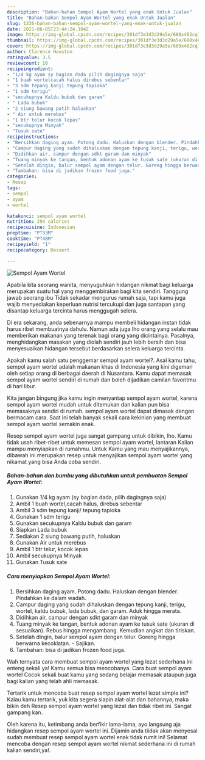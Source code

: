 ```yaml
---
description: "Bahan-bahan Sempol Ayam Wortel yang enak Untuk Jualan"
title: "Bahan-bahan Sempol Ayam Wortel yang enak Untuk Jualan"
slug: 1236-bahan-bahan-sempol-ayam-wortel-yang-enak-untuk-jualan
date: 2021-06-05T23:44:24.104Z
image: https://img-global.cpcdn.com/recipes/301df3e3d3d29a5e/680x482cq70/sempol-ayam-wortel-foto-resep-utama.jpg
thumbnail: https://img-global.cpcdn.com/recipes/301df3e3d3d29a5e/680x482cq70/sempol-ayam-wortel-foto-resep-utama.jpg
cover: https://img-global.cpcdn.com/recipes/301df3e3d3d29a5e/680x482cq70/sempol-ayam-wortel-foto-resep-utama.jpg
author: Clarence Houston
ratingvalue: 3.5
reviewcount: 10
recipeingredient:
- "1/4 kg ayam sy bagian dada pilih dagingnya saja"
- "1 buah wortelcacah halus direbus sebentar"
- "3 sdm tepung kanji tepung tapioka"
- "1 sdm terigu"
- "secukupnya Kaldu bubuk dan garam"
- " Lada bubuk"
- "2 siung bawang putih haluskan"
- " Air untuk merebus"
- "1 btr telur kocok lepas"
- "secukupnya Minyak"
- "Tusuk sate"
recipeinstructions:
- "Bersihkan daging ayam. Potong dadu. Haluskan dengan blender. Pindahkan ke dalam wadah."
- "Campur daging yang sudah dihaluskan dengan tepung kanji, terigu, wortel, kaldu bubuk, lada bubuk, dan garam. Aduk hingga merata."
- "Didihkan air, campur dengan sdkt garam dan minyak"
- "Tuang minyak ke tangan, bentuk adonan ayam ke tusuk sate (ukuran di sesuaikan). Rebus hingga mengambang. Kemudian angkat dan tiriskan."
- "Setelah dingin, balur sempol ayam dengan telur. Goreng hingga berwarna kecoklatan.  Sajikan."
- "Tambahan: bisa di jadikan frozen food juga."
categories:
- Resep
tags:
- sempol
- ayam
- wortel

katakunci: sempol ayam wortel 
nutrition: 294 calories
recipecuisine: Indonesian
preptime: "PT33M"
cooktime: "PT48M"
recipeyield: "1"
recipecategory: Dessert

---
```



![Sempol Ayam Wortel](https://img-global.cpcdn.com/recipes/301df3e3d3d29a5e/680x482cq70/sempol-ayam-wortel-foto-resep-utama.jpg)

Apabila kita seorang wanita, menyuguhkan hidangan nikmat bagi keluarga merupakan suatu hal yang menggembirakan bagi kita sendiri. Tanggung jawab seorang ibu Tidak sekadar mengurus rumah saja, tapi kamu juga wajib menyediakan keperluan nutrisi tercukupi dan juga santapan yang disantap keluarga tercinta harus menggugah selera.

Di era  sekarang, anda sebenarnya mampu membeli hidangan instan tidak harus ribet membuatnya dahulu. Namun ada juga lho orang yang selalu mau memberikan makanan yang terenak bagi orang yang dicintainya. Pasalnya, menghidangkan masakan yang diolah sendiri jauh lebih bersih dan bisa menyesuaikan hidangan tersebut berdasarkan selera keluarga tercinta. 



Apakah kamu salah satu penggemar sempol ayam wortel?. Asal kamu tahu, sempol ayam wortel adalah makanan khas di Indonesia yang kini digemari oleh setiap orang di berbagai daerah di Nusantara. Kamu dapat memasak sempol ayam wortel sendiri di rumah dan boleh dijadikan camilan favoritmu di hari libur.

Kita jangan bingung jika kamu ingin menyantap sempol ayam wortel, karena sempol ayam wortel mudah untuk ditemukan dan kalian pun bisa memasaknya sendiri di rumah. sempol ayam wortel dapat dimasak dengan bermacam cara. Saat ini telah banyak sekali cara kekinian yang membuat sempol ayam wortel semakin enak.

Resep sempol ayam wortel juga sangat gampang untuk dibikin, lho. Kamu tidak usah ribet-ribet untuk memesan sempol ayam wortel, lantaran Kalian mampu menyiapkan di rumahmu. Untuk Kamu yang mau menyajikannya, dibawah ini merupakan resep untuk menyajikan sempol ayam wortel yang nikamat yang bisa Anda coba sendiri.

<!--inarticleads1-->

##### Bahan-bahan dan bumbu yang dibutuhkan untuk pembuatan Sempol Ayam Wortel:

1. Gunakan 1/4 kg ayam (sy bagian dada, pilih dagingnya saja)
1. Ambil 1 buah wortel,cacah halus, direbus sebentar
1. Ambil 3 sdm tepung kanji/ tepung tapioka
1. Gunakan 1 sdm terigu
1. Gunakan secukupnya Kaldu bubuk dan garam
1. Siapkan  Lada bubuk
1. Sediakan 2 siung bawang putih, haluskan
1. Gunakan  Air untuk merebus
1. Ambil 1 btr telur, kocok lepas
1. Ambil secukupnya Minyak
1. Gunakan Tusuk sate




<!--inarticleads2-->

##### Cara menyiapkan Sempol Ayam Wortel:

1. Bersihkan daging ayam. Potong dadu. Haluskan dengan blender. Pindahkan ke dalam wadah.
1. Campur daging yang sudah dihaluskan dengan tepung kanji, terigu, wortel, kaldu bubuk, lada bubuk, dan garam. Aduk hingga merata.
1. Didihkan air, campur dengan sdkt garam dan minyak
1. Tuang minyak ke tangan, bentuk adonan ayam ke tusuk sate (ukuran di sesuaikan). Rebus hingga mengambang. Kemudian angkat dan tiriskan.
1. Setelah dingin, balur sempol ayam dengan telur. Goreng hingga berwarna kecoklatan.  - Sajikan.
1. Tambahan: bisa di jadikan frozen food juga.




Wah ternyata cara membuat sempol ayam wortel yang lezat sederhana ini enteng sekali ya! Kamu semua bisa mencobanya. Cara buat sempol ayam wortel Cocok sekali buat kamu yang sedang belajar memasak ataupun juga bagi kalian yang telah ahli memasak.

Tertarik untuk mencoba buat resep sempol ayam wortel lezat simple ini? Kalau kamu tertarik, yuk kita segera siapin alat-alat dan bahannya, maka bikin deh Resep sempol ayam wortel yang lezat dan tidak ribet ini. Sangat gampang kan. 

Oleh karena itu, ketimbang anda berfikir lama-lama, ayo langsung aja hidangkan resep sempol ayam wortel ini. Dijamin anda tiidak akan menyesal sudah membuat resep sempol ayam wortel enak tidak rumit ini! Selamat mencoba dengan resep sempol ayam wortel nikmat sederhana ini di rumah kalian sendiri,ya!.

